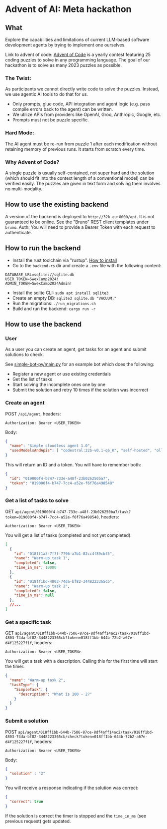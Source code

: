 # Advent of AI: Meta hackathon

## What
Explore the capabilities and limitations of current LLM-based software development agents by trying to implement one ourselves.

Link to advent of code: [Advent of Code](https://adventofcode.com/) is a yearly contest featuring 25 coding puzzles to solve in any programming language. The goal of our hackathon is to solve as many 2023 puzzles as possible.

### The Twist:
As participants we cannot directly write code to solve the puzzles. Instead, we use agentic AI tools to do that for us.

 - Only prompts, glue code, API integration and agent logic (e.g. pass compile errors back to the agent) can be written.
 - We utilize APIs from providers like OpenAI, Groq, Anthropic, Google, etc.
 - Prompts must not be puzzle specific.


### Hard Mode:

The AI agent must be re-run from puzzle 1 after each modification without retaining memory of previous runs. It starts from scratch every time.

### Why Advent of Code?

A single puzzle is usually self-contained, not super hard and the solution (which should fit into the context length of a conventional model) can be verified easily. The puzzles are given in text form and solving them involves no multi-modality.

## How to use the existing backend
A version of the backend is deployed to `http://32k.eu:8000/api`. It is not guaranteed to be online. See the "Bruno" REST client templates under `bruno`. Auth: You will need to provide a Bearer Token with each request to authenticate.

## How to run the backend
 - Install the rust toolchain via "rustup". [How to install](https://www.rust-lang.org/tools/install)
 - Go to the `backend-rs` dir and create a `.env` file with the following content:
```
DATABASE_URL=sqlite://sqlite.db
USER_TOKEN=SwexCamp2024!
ADMIN_TOKEN=SwexCamp2024Admin!
```
 - Install the sqlite CLI: `sudo apt install sqlite3`
 - Create an empty DB: `sqlite3 sqlite.db "VACUUM;"`
 - Run the migrations: `./run_migrations.sh`
 - Build and run the backend: `cargo run -r`

## How to use the backend

### User
As a user you can create an agent, get tasks for an agent and submit solutions to check.

See [simple-bot-py/main.py](https://github.com/brookman/advent-of-ai/blob/main/simple-bot-py/main.py) for an example bot which does the following:

- Register a new agent or use existing credentials
- Get the list of tasks
- Start solving the incomplete ones one by one
- Submit the solution and retry 10 times if the solution was incorrect

### Create an agent
POST `/api/agent`, headers:
```
Authorization: Bearer <USER_TOKEN>
```

Body:
```json
{
  "name": "Simple cloudless agent 1.0",
  "usedModelsAndApis": [ "codestral:22b-v0.1-q6_K", "self-hosted", "ollama" ]
}
```

This will return an ID and a token. You will have to remember both:
```json
{
  "id": "019000f4-b747-733e-a48f-23b026250ba7",
  "token": "019000f4-b747-7cc4-a52e-f6f76a498548"
}
```

### Get a list of tasks to solve
GET `api/agent/019000f4-b747-733e-a48f-23b026250ba7/task?token=019000f4-b747-7cc4-a52e-f6f76a498548`,
headers:
```
Authorization: Bearer <USER_TOKEN>
```
You will get a list of tasks (completed and not yet completed):
```json
[
  {
    "id": "018ff1a3-7f7f-7796-a7b1-82cc4f89cbf5",
    "name": "Warm-up task 1",
    "completed": false,
    "time_in_ms": 10000
  },
  {
    "id": "018ff1bd-4803-74da-bf82-3448223365cb",
    "name": "Warm-up task 2",
    "completed": false,
    "time_in_ms": null
  },
  //...
]
```

### Get a specific task
GET `api/agent/018ff1bb-644b-7506-87ce-8df4aff14ac2/task/018ff1bd-4803-74da-bf82-3448223365cb?token=018ff1bb-644b-72b2-a67e-d4f125227f1f`,
headers:
```
Authorization: Bearer <USER_TOKEN>
```
You will get a task with a description. Calling this for the first time will start the timer.
```json
{
  "name": "Warm-up task 2",
  "taskType": {
    "SimpleTask": {
      "description": "What is 100 - 2?"
    }
  }
}
```

### Submit a solution
POST `api/agent/018ff1bb-644b-7506-87ce-8df4aff14ac2/task/018ff1bd-4803-74da-bf82-3448223365cb/check?token=018ff1bb-644b-72b2-a67e-d4f125227f1f`,
headers:
```
Authorization: Bearer <USER_TOKEN>
```
Body:
```json
{
  "solution" : "2"
}
```
You will receive a response indicating if the solution was correct:
```json
{
  "correct": true
}
```
If the solution is correct the timer is stopped and the `time_in_ms` (see previous request) gets updated.

